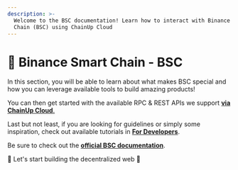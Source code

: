 ```yaml
---
description: >-
  Welcome to the BSC documentation! Learn how to interact with Binance Smart
  Chain (BSC) using ChainUp Cloud
---
```


# 💠 Binance Smart Chain - BSC

In this section, you will be able to learn about what makes BSC special and how you can leverage available tools to build amazing products!

You can then get started with the available RPC & REST APIs we support  [ **via ChainUp Cloud**.](https://cloud.chainup.com)

Last but not least, if you are looking for guidelines or simply some inspiration, check out available tutorials in [**For Developers**](../../introduction/for-developers/use-blockchain-api.md).

Be sure to check out the [**official BSC documentation**](https://docs.bnbchain.org/docs/bnbIntro).

🚀 Let's start building the decentralized web 🚀
